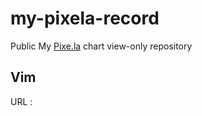 # my-pixela-record
Public My [Pixe.la](https://pixe.la/) chart view-only repository

## Vim
URL : 
<!-- ![]() -->
